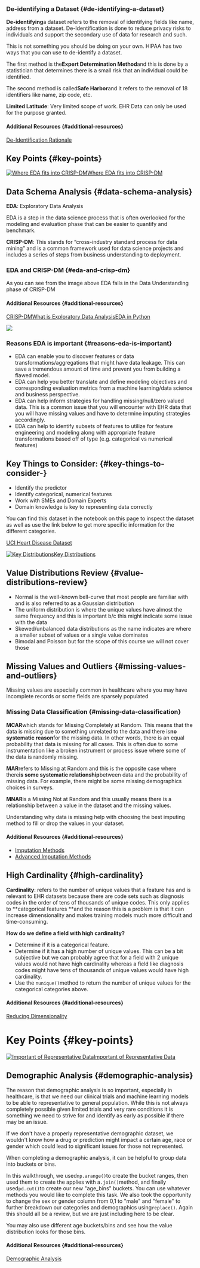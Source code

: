### De-identifying a Dataset {#de-identifying-a-dataset}

**De-identifying**a dataset refers to the removal of identifying fields like name, address from a dataset. De-Identification is done to reduce privacy risks to individuals and support the secondary use of data for research and such.

This is not something you should be doing on your own. HIPAA has two ways that you can use to de-identify a dataset.

The first method is the**Expert Determination Method**and this is done by a statistician that determines there is a small risk that an individual could be identified.

The second method is called**Safe Harbor**and it refers to the removal of 18 identifiers like name, zip code, etc.

**Limited Latitude**: Very limited scope of work. EHR Data can only be used for the purpose granted.

#### Additional Resources {#additional-resources}

[De-Identification Rationale](https://www.hhs.gov/hipaa/for-professionals/privacy/special-topics/de-identification/index.html#rationale)

## Key Points {#key-points}

[![](https://video.udacity-data.com/topher/2020/April/5e8ce705_l1-ehr-data-security-analysis-5/l1-ehr-data-security-analysis-5.jpg "Where EDA fits into CRISP-DM")Where EDA fits into CRISP-DM](https://classroom.udacity.com/nanodegrees/nd320-beta/parts/2ca838f8-e10d-4038-8426-d47eb4a20a62/modules/1644460b-a828-4443-ad8c-bbcca3151a30/lessons/eaf98312-bcfb-473d-abf1-0d78164a561f/concepts/83e54a91-ca83-495a-8a8d-364990a1cd9f#)

## Data Schema Analysis {#data-schema-analysis}

**EDA**: Exploratory Data Analysis

EDA is a step in the data science process that is often overlooked for the modeling and evaluation phase that can be easier to quantify and benchmark.

**CRISP-DM**: This stands for “cross-industry standard process for data mining” and is a common framework used for data science projects and includes a series of steps from business understanding to deployment.

### EDA and CRISP-DM {#eda-and-crisp-dm}

As you can see from the image above EDA falls in the Data Understanding phase of CRISP-DM

#### Additional Resources {#additional-resources}

[CRISP-DM](https://en.wikipedia.org/wiki/Cross-industry_standard_process_for_data_mining)[What is Exploratory Data Analysis](https://towardsdatascience.com/exploratory-data-analysis-8fc1cb20fd15)[EDA in Python](https://towardsdatascience.com/exploratory-data-analysis-in-python-c9a77dfa39ce)

[![](https://video.udacity-data.com/topher/2020/April/5e8ce72c_l1-ehr-data-security-analysis-4/l1-ehr-data-security-analysis-4.jpg)](https://classroom.udacity.com/nanodegrees/nd320-beta/parts/2ca838f8-e10d-4038-8426-d47eb4a20a62/modules/1644460b-a828-4443-ad8c-bbcca3151a30/lessons/eaf98312-bcfb-473d-abf1-0d78164a561f/concepts/83e54a91-ca83-495a-8a8d-364990a1cd9f#)

### Reasons EDA is important {#reasons-eda-is-important}

* EDA can enable you to discover features or data transformations/aggregations that might have data leakage. This can save a tremendous amount of time and prevent you from building a flawed model.
* EDA can help you better translate and define modeling objectives and corresponding evaluation metrics from a machine learning/data science and business perspective.
* EDA can help inform strategies for handling missing/null/zero valued data. This is a common issue that you will encounter with EHR data that you will have missing values and have to determine imputing strategies accordingly.
* EDA can help to identify subsets of features to utilize for feature engineering and modeling along with appropriate feature transformations based off of type \(e.g. categorical vs numerical features\)

## Key Things to Consider: {#key-things-to-consider-}

* Identify the predictor
* Identify categorical, numerical features
* Work with SMEs and Domain Experts
* Domain knowledge is key to representing data correctly

You can find this dataset in the notebook on this page to inspect the dataset as well as use the link below to get more specific information for the different categories.

[UCI Heart Disease Dataset](https://archive.ics.uci.edu/ml/datasets/Heart+Disease)

[![](https://video.udacity-data.com/topher/2020/April/5e8cea63_l1-ehr-data-security-analysis-6/l1-ehr-data-security-analysis-6.jpg "Key Distributions")Key Distributions](https://classroom.udacity.com/nanodegrees/nd320-beta/parts/2ca838f8-e10d-4038-8426-d47eb4a20a62/modules/1644460b-a828-4443-ad8c-bbcca3151a30/lessons/eaf98312-bcfb-473d-abf1-0d78164a561f/concepts/4081fe09-1941-4b29-97eb-9e4ac1c8bb61#)

## Value Distributions Review {#value-distributions-review}

* Normal is the well-known bell-curve that most people are familiar with and is also referred to as a Gaussian distribution
* The uniform distribution is where the unique values have almost the same frequency and this is important b/c this might indicate some issue with the data
* Skewed/unbalanced data distributions as the name indicates are where a smaller subset of values or a single value dominates
* Bimodal and Poisson but for the scope of this course we will not cover those

## Missing Values and Outliers {#missing-values-and-outliers}

Missing values are especially common in healthcare where you may have incomplete records or some fields are sparsely populated

### Missing Data Classification {#missing-data-classification}

**MCAR**which stands for Missing Completely at Random. This means that the data is missing due to something unrelated to the data and there is**no systematic reason**for the missing data. In other words, there is an equal probability that data is missing for all cases. This is often due to some instrumentation like a broken instrument or process issue where some of the data is randomly missing.

**MAR**refers to Missing at Random and this is the opposite case where there**is some systematic relationship**between data and the probability of missing data. For example, there might be some missing demographics choices in surveys.

**MNAR**is a Missing Not at Random and this usually means there is a relationship between a value in the dataset and the missing values.

Understanding why data is missing help with choosing the best imputing method to fill or drop the values in your dataset.

#### Additional Resources {#additional-resources}

* [Imputation Methods](https://towardsdatascience.com/6-different-ways-to-compensate-for-missing-values-data-imputation-with-examples-6022d9ca0779)
* [Advanced Imputation Methods](https://www.sciencedirect.com/science/article/pii/S2352914819302783)

## High Cardinality {#high-cardinality}

**Cardinality**: refers to the number of unique values that a feature has and is relevant to EHR datasets because there are code sets such as diagnosis codes in the order of tens of thousands of unique codes. This only applies to **categorical features **and the reason this is a problem is that it can increase dimensionality and makes training models much more difficult and time-consuming.

**How do we define a field with high cardinality?**

* Determine if it is a categorical feature.
* Determine if it has a high number of unique values. This can be a bit subjective but we can probably agree that for a field with 2 unique values would not have high cardinality whereas a field like diagnosis codes might have tens of thousands of unique values would have high cardinality.
* Use the `nunique()`method to return the number of unique values for the categorical categories above.

#### Additional Resources {#additional-resources}

[Reducing Dimensionality](https://en.wikipedia.org/wiki/Dimensionality_reduction)

# Key Points {#key-points}

[![](https://video.udacity-data.com/topher/2020/April/5e8cf13f_l1-ehr-data-security-analysis-7/l1-ehr-data-security-analysis-7.jpg "Important of Representative Data")Important of Representative Data](https://classroom.udacity.com/nanodegrees/nd320-beta/parts/2ca838f8-e10d-4038-8426-d47eb4a20a62/modules/1644460b-a828-4443-ad8c-bbcca3151a30/lessons/eaf98312-bcfb-473d-abf1-0d78164a561f/concepts/2eb766af-8240-4bfa-9945-b5f53cf22c31#)

## Demographic Analysis {#demographic-analysis}

The reason that demographic analysis is so important, especially in healthcare, is that we need our clinical trials and machine learning models to be able to representative to general population. While this is not always completely possible given limited trials and very rare conditions it is something we need to strive for and identify as early as possible if there may be an issue.

If we don't have a properly representative demographic dataset, we wouldn't know how a drug or prediction might impact a certain age, race or gender which could lead to significant issues for those not represented.

When completing a demographic analysis, it can be helpful to group data into buckets or bins.

In this walkthrough, we used`np.arange()`to create the bucket ranges, then used them to create the applies with a`.join()`method, and finally used`pd.cut()`to create our new "age\_bins" buckets. You can use whatever methods you would like to complete this task. We also took the opportunity to change the sex or gender column from 0,1 to "male" and "female" to further breakdown our categories and demographics using`replace()`. Again this should all be a review, but we are just including here to be clear.

You may also use different age buckets/bins and see how the value distribution looks for those bins.

#### Additional Resources {#additional-resources}

[Demographic Analysis](https://www.sciencedirect.com/topics/computer-science/demographic-data)

